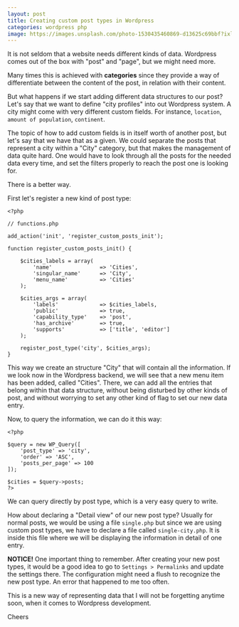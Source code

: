 ```yaml
---
layout: post
title: Creating custom post types in Wordpress
categories: wordpress php
image: https://images.unsplash.com/photo-1530435460869-d13625c69bbf?ixlib=rb-0.3.5&ixid=eyJhcHBfaWQiOjEyMDd9&s=85df42cd926cf92977088041afab57c5&auto=format&fit=crop&w=1350&q=80
---
```


It is not seldom that a website needs different kinds of data. Wordpress comes out of the box with "post" and "page", but we might need more.

Many times this is achieved with **categories** since they provide a way of differentiate between the content of the post, in relation with their content.

But what happens if we start adding different data structures to our post? Let's say that we want to define "city profiles" into out Wordpress system. A city might come with very different custom fields. For instance, `location`, `amount of population`, `continent`.

The topic of how to add custom fields is in itself worth of another post, but let's say that we have that as a given. We could separate the posts that represent a city within a "City" category, but that makes the management of data quite hard. One would have to look through all the posts for the needed data every time, and set the filters properly to reach the post one is looking for.

There is a better way.

First let's register a new kind of post type:

```
<?php

// functions.php

add_action('init', 'register_custom_posts_init');

function register_custom_posts_init() {

    $cities_labels = array(
        'name'               => 'Cities',
        'singular_name'      => 'City',
        'menu_name'          => 'Cities'
    );

    $cities_args = array(
        'labels'             => $cities_labels,
        'public'             => true,
        'capability_type'    => 'post',
        'has_archive'        => true,
        'supports'           => ['title', 'editor']
    );

    register_post_type('city', $cities_args);
}
```

This way we create an structure "City" that will contain all the information. If we look now in the Wordpress backend, we will see that a new menu item has been added, called "Cities". There, we can add all the entries that belong within that data structure, without being disturbed by other kinds of post, and without worrying to set any other kind of flag to set our new data entry.

Now, to query the information, we can do it this way:

```
<?php

$query = new WP_Query([
    'post_type' => 'city',
    'order' => 'ASC',
    'posts_per_page' => 100
]);

$cities = $query->posts;
?>
```

We can query directly by post type, which is a very easy query to write.

How about declaring a "Detail view" of our new post type? Usually for normal posts, we would be using a file `single.php` but since we are using custom post types, we have to declare a file called `single-city.php`. It is inside this file where we will be displaying the information in detail of one entry.

**NOTICE!** One important thing to remember. After creating your new post types, it would be a good idea to go to `Settings > Permalinks` and update the settings there. The configuration might need a flush to recognize the new post type. An error that happened to me too often.

This is a new way of representing data that I will not be forgetting anytime soon, when it comes to Wordpress development.

Cheers

